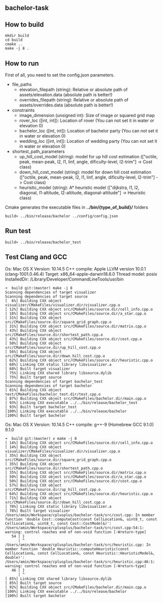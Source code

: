 ## bachelor-task


## How to build 
```
mkdir build
cd build
cmake ..
make -j 8 .
```


## How to run
First of all, you need to set the config.json parameters.
* file_paths
    * elevation_filepath (string): Relative or absolute path of assets/elevation.data (absolute path is better!)
    * overrides_filepath (string): Relative or absolute path of assets/overrides.data (absolute path is better!)
* constraints
    * image_dimension (unsigned int): Size of image or squared grid map
    * rover_loc ([int, int]): Location of rover (You can not set it in water or elevation 0)
    * bachelor_loc ([int, int]): Location of bachelor party (You can not set it in water or elevation 0)
    * wedding_loc ([int, int]): Location of wedding party (You can not set it in water or elevation 0)
* shortest_path_parameters
    * up_hill_cost_model (string): model for up hill cost estimation (["octile, peak, mean-peak, l2, l1, linf, angle, dificulty-level, l2-trim"] -> Cost class)
    * down_hill_cost_model (string): model for down hill cost estimation (["octile, peak, mean-peak, l2, l1, linf, angle, dificulty-level, l2-trim"] -> Cost class)
    * heuristic_model (string): A* heuristic model (["dijkstra, l1, l2, diagonal, l1-altitude, l2-altitude, diagonal-altitude"] -> Heuristic class)

Cmake generates the executable files in **../bin/{type_of_build}/** folders
```
build> ../bin/release/bachelor ../config/config.json
```

## Run test
```
build> ../bin/release/bachelor_test
```

## Test Clang and GCC 

Os:	Mac OS X
Version: 10.14.5
C++ compile: Apple LLVM version 10.0.1 (clang-1001.0.46.4)
Target: x86_64-apple-darwin18.6.0
Thread model: posix
InstalledDir: /Library/Developer/CommandLineTools/usr/bin

```
➜  build git:(master) make -j 8
Scanning dependencies of target visualizer
Scanning dependencies of target source
[  6%] Building CXX object visualizer/CMakeFiles/visualizer.dir/visualizer.cpp.o
[ 12%] Building CXX object src/CMakeFiles/source.dir/cell_info.cpp.o
[ 18%] Building CXX object src/CMakeFiles/source.dir/a_star.cpp.o
[ 31%] Building CXX object src/CMakeFiles/source.dir/square_grid_graph.cpp.o
[ 31%] Building CXX object src/CMakeFiles/source.dir/matrix.cpp.o
[ 43%] Building CXX object src/CMakeFiles/source.dir/shortest_path.cpp.o
[ 43%] Building CXX object src/CMakeFiles/source.dir/cost.cpp.o
[ 50%] Building CXX object src/CMakeFiles/source.dir/up_hill_cost.cpp.o
[ 56%] Building CXX object src/CMakeFiles/source.dir/down_hill_cost.cpp.o
[ 62%] Building CXX object src/CMakeFiles/source.dir/heuristic.cpp.o
[ 68%] Linking CXX static library libvisualizer.a
[ 68%] Built target visualizer
[ 75%] Linking CXX shared library libsource.dylib
[ 75%] Built target source
Scanning dependencies of target bachelor_test
Scanning dependencies of target bachelor
[ 81%] Building CXX object test/CMakeFiles/bachelor_test.dir/test.cpp.o
[ 87%] Building CXX object src/CMakeFiles/bachelor.dir/main.cpp.o
[ 93%] Linking CXX executable ../../bin/release/bachelor_test
[ 93%] Built target bachelor_test
[100%] Linking CXX executable ../../bin/release/bachelor
[100%] Built target bachelor
```


Os:	Mac OS X
Version: 10.14.5
C++ compile: g++-9 (Homebrew GCC 9.1.0) 9.1.0

```
➜  build git:(master) ✗ make -j 8
[ 14%] Building CXX object src/CMakeFiles/source.dir/cell_info.cpp.o
[ 14%] Building CXX object visualizer/CMakeFiles/visualizer.dir/visualizer.cpp.o
[ 35%] Building CXX object src/CMakeFiles/source.dir/square_grid_graph.cpp.o
[ 35%] Building CXX object src/CMakeFiles/source.dir/shortest_path.cpp.o
[ 35%] Building CXX object src/CMakeFiles/source.dir/matrix.cpp.o
[ 50%] Building CXX object src/CMakeFiles/source.dir/a_star.cpp.o
[ 50%] Building CXX object src/CMakeFiles/source.dir/cost.cpp.o
[ 57%] Building CXX object src/CMakeFiles/source.dir/up_hill_cost.cpp.o
[ 64%] Building CXX object src/CMakeFiles/source.dir/heuristic.cpp.o
[ 71%] Building CXX object src/CMakeFiles/source.dir/down_hill_cost.cpp.o
[ 78%] Linking CXX static library libvisualizer.a
[ 78%] Built target visualizer
/Users/amin/Workspace/cplusplus/bachelor-task/src/cost.cpp: In member function 'double Cost::computeCost(const CellLocation&, uint8_t, const CellLocation&, uint8_t, const Cost::CostModel&)':
/Users/amin/Workspace/cplusplus/bachelor-task/src/cost.cpp:54:1: warning: control reaches end of non-void function [-Wreturn-type]
   54 | }
      | ^
/Users/amin/Workspace/cplusplus/bachelor-task/src/heuristic.cpp: In member function 'double Heuristic::computeHeuristic(const CellLocation&, const CellLocation&, const Heuristic::HeuristicModel&, double)':
/Users/amin/Workspace/cplusplus/bachelor-task/src/heuristic.cpp:46:1: warning: control reaches end of non-void function [-Wreturn-type]
   46 | }
      | ^
[ 85%] Linking CXX shared library libsource.dylib
[ 85%] Built target source
[ 92%] Building CXX object src/CMakeFiles/bachelor.dir/main.cpp.o
[100%] Linking CXX executable ../../bin/release/bachelor
[100%] Built target bachelor
```